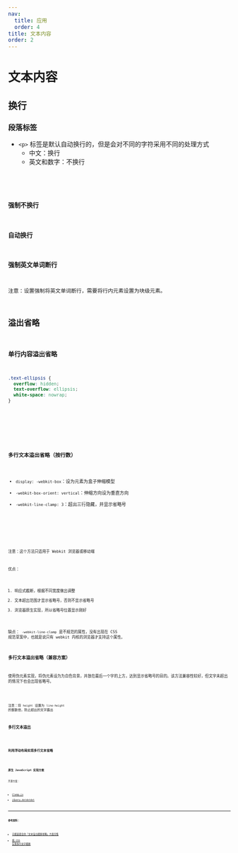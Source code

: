 ```yaml
---
nav:
  title: 应用
  order: 4
title: 文本内容
order: 2
---
```


# 文本内容

## 换行

### 段落标签

- `<p>` 标签是默认自动换行的，但是会对不同的字符采用不同的处理方式
  - 中文：换行
  - 英文和数字：不换行

<br/>

<code src="../../example/application-text/paragraph-tag-wrap-example/index.tsx" />

### 强制不换行

### 自动换行

### 强制英文单词断行

注意：设置强制将英文单词断行，需要将行内元素设置为块级元素。

## 溢出省略

### 单行内容溢出省略

```css
.text-ellipsis {
  overflow: hidden;
  text-overflow: ellipsis;
  white-space: nowrap;
}
```

<br />

<code src="../../example/application-text/single-line-text-with-ellipsis/index.tsx" />

### 多行文本溢出省略（按行数）

- `display: -webkit-box`：设为元素为盒子伸缩模型
- `-webkit-box-orient: vertical`：伸缩方向设为垂直方向
- `-webkit-line-clamp: 3`：超出三行隐藏，并显示省略号

<br />

<code src="../../example/application-text/multiline-text-with-ellipsis/index.tsx" />

注意：这个方法只适用于 Webkit 浏览器或移动端

优点：

1. 响应式截断，根据不同宽度做出调整
2. 文本超出范围才显示省略号，否则不显示省略号
3. 浏览器原生实现，所以省略号位置显示刚好

缺点： `-webkit-line-clamp` 是不规范的属性，没有出现在 CSS 规范草案中，也就是说只有 webkit 内核的浏览器才支持这个属性。

### 多行文本溢出省略（兼容方案）

使用伪元素实现，将伪元素设为为白色背景，并放在最后一个字的上方，达到显示省略号的目的。该方法兼容性较好，但文字未超出的情况下也会出现省略号。

<code src="../../example/application-text/multiline-text-with-ellipsis-compatible/index.tsx" />

注意：将 `height` 设置为 `line-height` 的整数倍，防止超出的文字露出

### 多行文本溢出

<code src="../../example/application-text/multiline-text-with-overflow/index.tsx" />

### 利用浮动布局实现多行文本省略

<code src="../../example/application-text/multiline-text-with-ellipsis-float/index.tsx" />

### 原生 JavaScript 实现方案

开源方案：

- [Clamp.js](https://github.com/josephschmitt/Clamp.js)
- [jQuery.dotdotdot]()

---

**参考资料：**

- [可能是最全的「文本溢出截断省略」方案合集](https://www.zoo.team/article/application-text-overflow)
- [纯 CSS 实现多行文字截断](https://github.com/happylindz/blog/issues/12)
